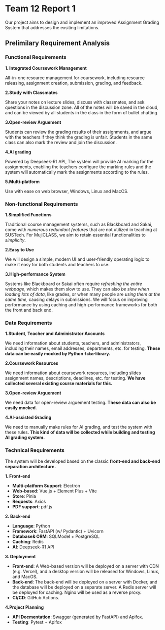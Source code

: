 # Team 12 Report 1

Our project aims to design and implement an improved Assignment Grading System that addresses the exsiting limitations.

## Prelimilary Requirement Analysis

### Functional Requirements

**1. Integrated Coursework Management**
   
   All-in-one resource management for coursework, including resource releasing, assignment creation, submission, grading, and feedback.

**2.Study with Classmates**

Share your notes on lecture slides, discuss with classmates, and ask questions in the discussion zone. All of the notes will be saved in the cloud, and can be viewed by all students in the class in the form of bullet chatting.

**3.Open-review Arguement**

Students can review the grading results of their assignments, and argue with the teachers if they think the grading is unfair. Students in the same class can also mark the review and join the discussion.

**4.AI grading**

Powered by Deepseek-R1 API, The system will provide AI marking for the assignments, enabling the teachers configure the marking rules and the system will automatically mark the assignments according to the rules.

**5.Multi-platform**

Use with ease on web browser, Windows, Linux and MacOS.

### Non-functional Requirements

**1.Simplified Functions**

Traditional course management systems, such as Blackboard and Sakai, come with *numerous redundant features* that are not utilized in teaching at SUSTech. For MujiCLASS, we aim to retain essential functionalities to *simplicity*.

**2.Easy to Use**

We will design a simple, modern UI and user-friendly operating logic to make it easy for both students and teachers to use.

**3.High-performance System**

Systems like Blackboard or Sakai often require *refreshing the entire webpage*, which makes them slow to use. They can also *be slow when loading lots of data*, like grades, or when many people are *using them at the same time*, causing delays in submissions. We will focus on improving performance by using caching and high-performance frameworks for both the front and back end.

### Data Requirements

**1.Student, Teacher and Administrator Accounts**

We need information about students, teachers, and administrators, including their names, email addresses, departments, etc. for testing. **These data can be easily mocked by Python `faker`library.**

**2.Coursework Resources**

We need information about coursework resources, including slides assignment names, descriptions, deadlines, etc. for testing. **We have collected several existing course materials for this.**

**3.Open-review Arguement**

We need data for open-review arguement testing. **These data can also be easily mocked.**

**4.AI-assisted Grading**

We need to manually make rules for AI grading, and test the system with these rules. **This kind of data will be collected while building and testing AI grading system.**

### Technical Requirements

The system will be developed based on the classic **front-end and back-end separation architecture.**

**1. Front-end**

- **Multi-platform Support**: Electron
- **Web-based**: Vue.js + Element Plus + Vite
- **Store**: Pinia
- **Requests**: Axios
- **PDF support**: pdf.js

**2. Back-end**

- **Language**: Python
- **Framework**: FastAPI (w/ Pydantic) + Uvicorn
- **Database& ORM**: SQLModel + PostgreSQL
- **Caching**: Redis
- **AI**: Deepseek-R1 API

**3. Deployment**

- **Front-end**: A Web-based version will be deployed on a server with CDN (e.g. Vercel), and a desktop version will be released for Windows, Linux, and MacOS.
- **Back-end**: The back-end will be deployed on a server with Docker, and the database will be deployed on a separate server. A Redis server will be deployed for caching. Nginx will be used as a reverse proxy.
- **CI/CD**: GitHub Actions.

**4.Project Planning**

- **API Docmentation**: Swagger (generated by FastAPI) and Apifox.
- **Testing**: Pytest + Apifox
